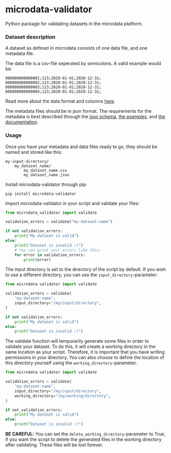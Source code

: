 # microdata-validator

Python package for validating datasets in the microdata platform.


### **Dataset description**
A dataset as defined in microdata consists of one data file, and one metadata file.

The data file is a csv-file seperated by semicolons. A valid example would be:
```csv
000000000000001;123;2020-01-01;2020-12-31;
000000000000002;123;2020-01-01;2020-12-31;
000000000000003;123;2020-01-01;2020-12-31;
000000000000004;123;2020-01-01;2020-12-31;
```
Read more about the data format and columns [here]().

The metadata files should be in json format. The requirements for the metadata is best described through the [json schema](/microdata_validator/DatasetMetadataSchema.json), [the examples](/docs/examples), and [the documentation](/docs).

### **Usage**

Once you have your metadata and data files ready to go, they should be named and stored like this:
```
my-input-directory/
    my_dataset_name/
        my_dataset_name.csv
        my_dataset_name.json
```


Install microdata-validator through pip:
```
pip install microdata-validator
```

Import microdata-validator in your script and validate your files:
```py
from microdata_validator import validate

validation_errors = validate("my-dataset-name")

if not validation_errors:
    print("My dataset is valid")
else:
    print("Dataset is invalid :(")
    # You can print your errors like this:
    for error in validation_errors:
        print(error)
```


The input directory is set to the directory of the script by default.
If you wish to use a different directory, you can use the ```input_directory```-parameter:

```py
from microdata-validator import validate

validation_errors = validate(
    "my-dataset-name",
    input_directory="/my/input/directory",
)

if not validation_errors:
    print("My dataset is valid")
else:
    print("Dataset is invalid :(")
 ```

The validate function will temporarily generate some files in order to validate your dataset. To do this, it will create a working directory in the same location as your script. Therefore, it is important that you have writing permissions in your directory. You can also choose to define the location of this directory yourself using the ```working_directory```-parameter.

```py
from microdata-validator import validate

validation_errors = validate(
    "my-dataset-name",
    input_directory="/my/input/directory",
    working_directory="/my/working/directory",
)

if not_validation_errors:
    print("My dataset is valid")
else:
    print("Dataset is invalid :(")
 ```

**BE CAREFUL:**
You can set the ```delete_working_directory```-parameter to True, if you want the script to delete the generated files in the working directory after validating. These files will be lost forever.
